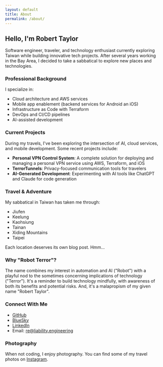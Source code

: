 ```yaml
---
layout: default
title: About
permalink: /about/
---
```


## Hello, I'm Robert Taylor

Software engineer, traveler, and technology enthusiast currently exploring Taiwan while building innovative tech projects. After several years working in the Bay Area, I decided to take a sabbatical to explore new places and technologies.

### Professional Background

I specialize in:
- Cloud architecture and AWS services
- Mobile app enablement (backend services for Android an iOS)
- Infrastructure as Code with Terraform
- DevOps and CI/CD pipelines
- AI-assisted development

### Current Projects

During my travels, I've been exploring the intersection of AI, cloud services, and mobile development. Some recent projects include:

- **Personal VPN Control System**: A complete solution for deploying and managing a personal VPN service using AWS, Terraform, and iOS
- **TerrorTunnels**: Privacy-focused communication tools for travelers
- **AI-Generated Development**: Experimenting with AI tools like ChatGPT and Claude for code generation

### Travel & Adventure

My sabbatical in Taiwan has taken me through:
- Jiufen
- Keelung
- Kaohsiung
- Tainan
- Xiding Mountains
- Taipei

Each location deserves its own blog post. Hmm...

### Why "Robot Terror"?

The name combines my interest in automation and AI ("Robot") with a playful nod to the sometimes concerning implications of technology ("Terror"). It's a reminder to build technology mindfully, with awareness of both its benefits and potential risks. And, it's a malapropism of my given name "Robert Taylor".

### Connect With Me

- [GitHub](https://github.com/rjamestaylor)
- [BlueSky](https://bsky.app/profile/robotterror.com)
- [LinkedIn](https://linkedin.com/in/rjamestaylor)
- Email: re@liability.engineering

### Photography

When not coding, I enjoy photography. You can find some of my travel photos on [Instagram](https://instagram.com/robot.taylor).